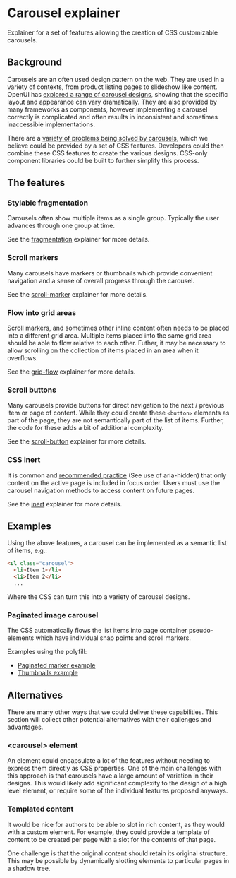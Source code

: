 # Carousel explainer

Explainer for a set of features allowing the creation of CSS customizable carousels.

## Background

Carousels are an often used design pattern on the web.
They are used in a variety of contexts,
from product listing pages to slideshow like content.
OpenUI has [explored a range of carousel designs](https://open-ui.org/components/carousel.research/),
showing that the specific layout and appearance can vary dramatically.
They are also provided by many frameworks as components,
however implementing a carousel correctly is complicated
and often results in inconsistent and sometimes inaccessible implementations.

There are a [variety of problems being solved by carousels](https://css.oddbird.net/overflow/explainer/),
which we believe could be provided by a set of CSS features.
Developers could then combine these CSS features to create the various designs.
CSS-only component libraries could be built to further simplify this process.

## The features

### Stylable fragmentation

Carousels often show multiple items as a single group.
Typically the user advances through one group at time.

See the [fragmentation](fragmentation/) explainer for more details. 

### Scroll markers

Many carousels have markers or thumbnails
which provide convenient navigation
and a sense of overall progress through the carousel.

See the [scroll-marker](scroll-marker/) explainer for more details.

### Flow into grid areas

Scroll markers, and sometimes other inline content often needs to be placed into a different grid area.
Multiple items placed into the same grid area should be able to flow relative to each other.
Futher, it may be necessary to allow scrolling on the collection of items placed in an area when it overflows.

See the [grid-flow](grid-flow/) explainer for more details.

### Scroll buttons

Many carousels provide buttons for direct navigation to the next / previous item or page of content.
While they could create these `<button>` elements as part of the page,
they are not semantically part of the list of items.
Further, the code for these adds a bit of additional complexity.

See the [scroll-button](scroll-button/) explainer for more details.

### CSS inert

It is common and [recommended practice](https://www.w3.org/WAI/tutorials/carousels/working-example/) (See use of aria-hidden) that
only content on the active page is included in focus order.
Users must use the carousel navigation methods
to access content on future pages.

See the [inert](inert/) explainer for more details.

## Examples

Using the above features, a carousel can be implemented as a semantic list of items, e.g.:

```html
<ul class="carousel">
  <li>Item 1</li>
  <li>Item 2</li>
  ...
```
</ul>

Where the CSS can turn this into a variety of carousel designs.

### Paginated image carousel

The CSS automatically flows the list items into page container pseudo-elements
which have individual snap points and scroll markers.

Examples using the polyfill:
* [Paginated marker example](https://flackr.github.io/carousel/examples/carousel/image/)
* [Thumbnails example](https://flackr.github.io/carousel/examples/carousel/thumbnails/)

## Alternatives

There are many other ways that we could deliver these capabilities.
This section will collect other potential alternatives with their callenges and advantages.

### &lt;carousel&gt; element

An element could encapsulate a lot of the features without needing to express them directly as CSS properties.
One of the main challenges with this approach is that carousels have a large amount of variation in their designs.
This would likely add significant complexity to the design of a high level element,
or require some of the individual features proposed anyways.

### Templated content

It would be nice for authors to be able to slot in rich content,
as they would with a custom element.
For example, they could provide a template of content to be created per page
with a slot for the contents of that page.

One challenge is that the original content should retain its original structure.
This may be possible by dynamically slotting elements to particular pages in a shadow tree.
